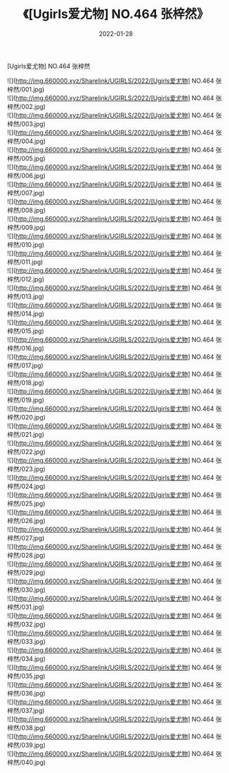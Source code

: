 ﻿---
layout: post
title:  《[Ugirls爱尤物] NO.464 张梓然》
date:   2022-01-28
img: http://img.660000.xyz/Sharelink/UGIRLS/2022/[Ugirls爱尤物] NO.464 张梓然/000.jpg
categories: [美女, 清纯, 唯美]
---

[Ugirls爱尤物] NO.464 张梓然

 ![](http://img.660000.xyz/Sharelink/UGIRLS/2022/[Ugirls爱尤物] NO.464 张梓然/001.jpg) <br>![](http://img.660000.xyz/Sharelink/UGIRLS/2022/[Ugirls爱尤物] NO.464 张梓然/002.jpg) <br>![](http://img.660000.xyz/Sharelink/UGIRLS/2022/[Ugirls爱尤物] NO.464 张梓然/003.jpg) <br>![](http://img.660000.xyz/Sharelink/UGIRLS/2022/[Ugirls爱尤物] NO.464 张梓然/004.jpg) <br>![](http://img.660000.xyz/Sharelink/UGIRLS/2022/[Ugirls爱尤物] NO.464 张梓然/005.jpg) <br>![](http://img.660000.xyz/Sharelink/UGIRLS/2022/[Ugirls爱尤物] NO.464 张梓然/006.jpg) <br>![](http://img.660000.xyz/Sharelink/UGIRLS/2022/[Ugirls爱尤物] NO.464 张梓然/007.jpg) <br>![](http://img.660000.xyz/Sharelink/UGIRLS/2022/[Ugirls爱尤物] NO.464 张梓然/008.jpg) <br>![](http://img.660000.xyz/Sharelink/UGIRLS/2022/[Ugirls爱尤物] NO.464 张梓然/009.jpg) <br>![](http://img.660000.xyz/Sharelink/UGIRLS/2022/[Ugirls爱尤物] NO.464 张梓然/010.jpg) <br>![](http://img.660000.xyz/Sharelink/UGIRLS/2022/[Ugirls爱尤物] NO.464 张梓然/011.jpg) <br>![](http://img.660000.xyz/Sharelink/UGIRLS/2022/[Ugirls爱尤物] NO.464 张梓然/012.jpg) <br>![](http://img.660000.xyz/Sharelink/UGIRLS/2022/[Ugirls爱尤物] NO.464 张梓然/013.jpg) <br>![](http://img.660000.xyz/Sharelink/UGIRLS/2022/[Ugirls爱尤物] NO.464 张梓然/014.jpg) <br>![](http://img.660000.xyz/Sharelink/UGIRLS/2022/[Ugirls爱尤物] NO.464 张梓然/015.jpg) <br>![](http://img.660000.xyz/Sharelink/UGIRLS/2022/[Ugirls爱尤物] NO.464 张梓然/016.jpg) <br>![](http://img.660000.xyz/Sharelink/UGIRLS/2022/[Ugirls爱尤物] NO.464 张梓然/017.jpg) <br>![](http://img.660000.xyz/Sharelink/UGIRLS/2022/[Ugirls爱尤物] NO.464 张梓然/018.jpg) <br>![](http://img.660000.xyz/Sharelink/UGIRLS/2022/[Ugirls爱尤物] NO.464 张梓然/019.jpg) <br>![](http://img.660000.xyz/Sharelink/UGIRLS/2022/[Ugirls爱尤物] NO.464 张梓然/020.jpg) <br>![](http://img.660000.xyz/Sharelink/UGIRLS/2022/[Ugirls爱尤物] NO.464 张梓然/021.jpg) <br>![](http://img.660000.xyz/Sharelink/UGIRLS/2022/[Ugirls爱尤物] NO.464 张梓然/022.jpg) <br>![](http://img.660000.xyz/Sharelink/UGIRLS/2022/[Ugirls爱尤物] NO.464 张梓然/023.jpg) <br>![](http://img.660000.xyz/Sharelink/UGIRLS/2022/[Ugirls爱尤物] NO.464 张梓然/024.jpg) <br>![](http://img.660000.xyz/Sharelink/UGIRLS/2022/[Ugirls爱尤物] NO.464 张梓然/025.jpg) <br>![](http://img.660000.xyz/Sharelink/UGIRLS/2022/[Ugirls爱尤物] NO.464 张梓然/026.jpg) <br>![](http://img.660000.xyz/Sharelink/UGIRLS/2022/[Ugirls爱尤物] NO.464 张梓然/027.jpg) <br>![](http://img.660000.xyz/Sharelink/UGIRLS/2022/[Ugirls爱尤物] NO.464 张梓然/028.jpg) <br>![](http://img.660000.xyz/Sharelink/UGIRLS/2022/[Ugirls爱尤物] NO.464 张梓然/029.jpg) <br>![](http://img.660000.xyz/Sharelink/UGIRLS/2022/[Ugirls爱尤物] NO.464 张梓然/030.jpg) <br>![](http://img.660000.xyz/Sharelink/UGIRLS/2022/[Ugirls爱尤物] NO.464 张梓然/031.jpg) <br>![](http://img.660000.xyz/Sharelink/UGIRLS/2022/[Ugirls爱尤物] NO.464 张梓然/032.jpg) <br>![](http://img.660000.xyz/Sharelink/UGIRLS/2022/[Ugirls爱尤物] NO.464 张梓然/033.jpg) <br>![](http://img.660000.xyz/Sharelink/UGIRLS/2022/[Ugirls爱尤物] NO.464 张梓然/034.jpg) <br>![](http://img.660000.xyz/Sharelink/UGIRLS/2022/[Ugirls爱尤物] NO.464 张梓然/035.jpg) <br>![](http://img.660000.xyz/Sharelink/UGIRLS/2022/[Ugirls爱尤物] NO.464 张梓然/036.jpg) <br>![](http://img.660000.xyz/Sharelink/UGIRLS/2022/[Ugirls爱尤物] NO.464 张梓然/037.jpg) <br>![](http://img.660000.xyz/Sharelink/UGIRLS/2022/[Ugirls爱尤物] NO.464 张梓然/038.jpg) <br>![](http://img.660000.xyz/Sharelink/UGIRLS/2022/[Ugirls爱尤物] NO.464 张梓然/039.jpg) <br>![](http://img.660000.xyz/Sharelink/UGIRLS/2022/[Ugirls爱尤物] NO.464 张梓然/040.jpg) <br>